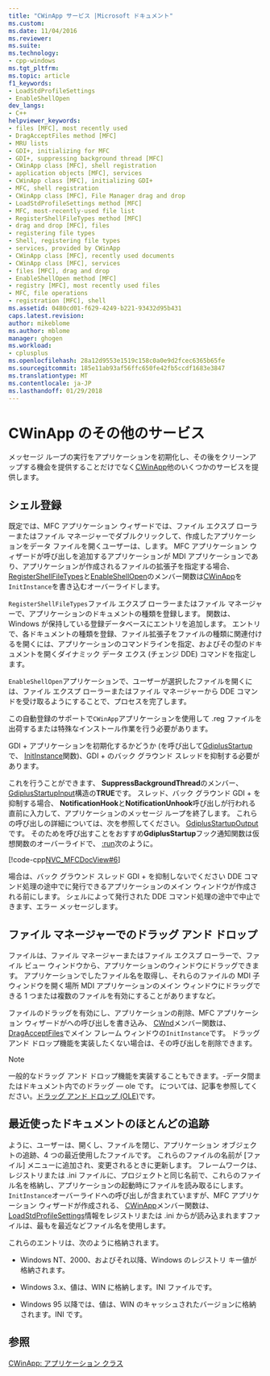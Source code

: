 ```yaml
---
title: "CWinApp サービス |Microsoft ドキュメント"
ms.custom: 
ms.date: 11/04/2016
ms.reviewer: 
ms.suite: 
ms.technology:
- cpp-windows
ms.tgt_pltfrm: 
ms.topic: article
f1_keywords:
- LoadStdProfileSettings
- EnableShellOpen
dev_langs:
- C++
helpviewer_keywords:
- files [MFC], most recently used
- DragAcceptFiles method [MFC]
- MRU lists
- GDI+, initializing for MFC
- GDI+, suppressing background thread [MFC]
- CWinApp class [MFC], shell registration
- application objects [MFC], services
- CWinApp class [MFC], initializing GDI+
- MFC, shell registration
- CWinApp class [MFC], File Manager drag and drop
- LoadStdProfileSettings method [MFC]
- MFC, most-recently-used file list
- RegisterShellFileTypes method [MFC]
- drag and drop [MFC], files
- registering file types
- Shell, registering file types
- services, provided by CWinApp
- CWinApp class [MFC], recently used documents
- CWinApp class [MFC], services
- files [MFC], drag and drop
- EnableShellOpen method [MFC]
- registry [MFC], most recently used files
- MFC, file operations
- registration [MFC], shell
ms.assetid: 0480cd01-f629-4249-b221-93432d95b431
caps.latest.revision: 
author: mikeblome
ms.author: mblome
manager: ghogen
ms.workload:
- cplusplus
ms.openlocfilehash: 28a12d9553e1519c158c0a0e9d2fcec6365b65fe
ms.sourcegitcommit: 185e11ab93af56ffc650fe42fb5ccdf1683e3847
ms.translationtype: MT
ms.contentlocale: ja-JP
ms.lasthandoff: 01/29/2018
---
```

# <a name="special-cwinapp-services"></a>CWinApp のその他のサービス
メッセージ ループの実行をアプリケーションを初期化し、その後をクリーンアップする機会を提供することだけでなく[CWinApp](../mfc/reference/cwinapp-class.md)他のいくつかのサービスを提供します。  
  
##  <a name="_core_shell_registration"></a>シェル登録  
 既定では、MFC アプリケーション ウィザードでは、ファイル エクスプ ローラーまたはファイル マネージャーでダブルクリックして、作成したアプリケーションをデータ ファイルを開くユーザーは、します。 MFC アプリケーション ウィザードが呼び出しを追加するアプリケーションが MDI アプリケーションであり、アプリケーションが作成されるファイルの拡張子を指定する場合、 [RegisterShellFileTypes](../mfc/reference/cwinapp-class.md#registershellfiletypes)と[EnableShellOpen](../mfc/reference/cwinapp-class.md#enableshellopen)のメンバー関数は[CWinApp](../mfc/reference/cwinapp-class.md)を`InitInstance`を書き込むオーバーライドします。  
  
 `RegisterShellFileTypes`ファイル エクスプ ローラーまたはファイル マネージャーで、アプリケーションのドキュメントの種類を登録します。 関数は、Windows が保持している登録データベースにエントリを追加します。 エントリで、各ドキュメントの種類を登録、ファイル拡張子をファイルの種類に関連付けるを開くには、アプリケーションのコマンドラインを指定、およびその型のドキュメントを開くダイナミック データ エクス (チェンジ DDE) コマンドを指定します。  
  
 `EnableShellOpen`アプリケーションで、ユーザーが選択したファイルを開くには、ファイル エクスプ ローラーまたはファイル マネージャーから DDE コマンドを受け取るようにすることで、プロセスを完了します。  
  
 この自動登録のサポートで`CWinApp`アプリケーションを使用して .reg ファイルを出荷するまたは特殊なインストール作業を行う必要があります。  
  
 GDI + アプリケーションを初期化するかどうか (を呼び出して[GdiplusStartup](https://msdn.microsoft.com/library/ms534077)で、 [InitInstance](../mfc/reference/cwinapp-class.md#initinstance)関数)、GDI + のバック グラウンド スレッドを抑制する必要があります。  
  
 これを行うことができます、 **SuppressBackgroundThread**のメンバー、 [GdiplusStartupInput](https://msdn.microsoft.com/library/ms534067)構造の**TRUE**です。 スレッド、バック グラウンド GDI + を抑制する場合、 **NotificationHook**と**NotificationUnhook**呼び出しが行われる直前に入力して、アプリケーションのメッセージ ループを終了します。 これらの呼び出しの詳細については、次を参照してください。 [GdiplusStartupOutput](https://msdn.microsoft.com/library/ms534068)です。 そのためを呼び出すことをおすすめ**GdiplusStartup**フック通知関数は仮想関数のオーバーライドで、 [:run](../mfc/reference/cwinapp-class.md#run)次のように。  
  
 [!code-cpp[NVC_MFCDocView#6](../mfc/codesnippet/cpp/special-cwinapp-services_1.cpp)]  
  
 場合は、バック グラウンド スレッド GDI + を抑制しないでください DDE コマンド処理の途中でに発行できるアプリケーションのメイン ウィンドウが作成される前にします。 シェルによって発行された DDE コマンド処理の途中で中止できます、エラー メッセージします。  
  
##  <a name="_core_file_manager_drag_and_drop"></a>ファイル マネージャーでのドラッグ アンド ドロップ  
 ファイルは、ファイル マネージャーまたはファイル エクスプ ローラーで、ファイル ビュー ウィンドウから、アプリケーションのウィンドウにドラッグできます。 アプリケーションでしたファイル名を取得し、それらのファイルの MDI 子ウィンドウを開く場所 MDI アプリケーションのメイン ウィンドウにドラッグできる 1 つまたは複数のファイルを有効にすることがありますなど。  
  
 ファイルのドラッグを有効にし、アプリケーションの削除、MFC アプリケーション ウィザードがへの呼び出しを書き込み、 [CWnd](../mfc/reference/cwnd-class.md)メンバー関数は、 [DragAcceptFiles](../mfc/reference/cwnd-class.md#dragacceptfiles)でメイン フレーム ウィンドウの`InitInstance`です。 ドラッグ アンド ドロップ機能を実装したくない場合は、その呼び出しを削除できます。  
  
> [!NOTE]
>  一般的なドラッグ アンド ドロップ機能を実装することもできます。-データ間またはドキュメント内でのドラッグ — ole です。 については、記事を参照してください。[ドラッグ アンド ドロップ (OLE)](../mfc/drag-and-drop-ole.md)です。  
  
##  <a name="_core_keeping_track_of_the_most_recently_used_documents"></a>最近使ったドキュメントのほとんどの追跡  
 ように、ユーザーは、開くし、ファイルを閉じ、アプリケーション オブジェクトの追跡、4 つの最近使用したファイルです。 これらのファイルの名前が [ファイル] メニューに追加され、変更されるときに更新します。 フレームワークは、レジストリまたは .ini ファイルに、プロジェクトと同じ名前で、これらのファイル名を格納し、アプリケーションの起動時にファイルを読み取るにします。 `InitInstance`オーバーライドへの呼び出しが含まれていますが、MFC アプリケーション ウィザードが作成される、 [CWinApp](../mfc/reference/cwinapp-class.md)メンバー関数は、 [LoadStdProfileSettings](../mfc/reference/cwinapp-class.md#loadstdprofilesettings)情報をレジストリまたは .ini からが読み込まれますファイルは、最もを最近などファイル名を使用します。  
  
 これらのエントリは、次のように格納されます。  
  
-   Windows NT、2000、およびそれ以降、Windows のレジストリ キー値が格納されます。  
  
-   Windows 3.x、値は、WIN に格納します。INI ファイルです。  
  
-   Windows 95 以降では、値は、WIN のキャッシュされたバージョンに格納されます。INI です。  
  
## <a name="see-also"></a>参照  
 [CWinApp: アプリケーション クラス](../mfc/cwinapp-the-application-class.md)